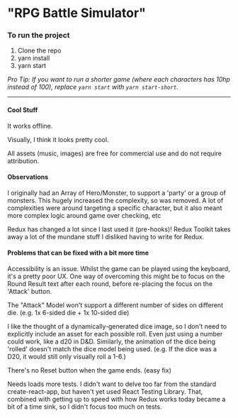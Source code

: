 # "RPG Battle Simulator"

### To run the project

1) Clone the repo
2) yarn install
3) yarn start

_Pro Tip: If you want to run a shorter game (where each characters has 10hp instead of 100), replace `yarn start` with `yarn start-short`._

_________________________________________________________________________________________________________

#### Cool Stuff

It works offline.

Visually, I think it looks pretty cool.

All assets (music, images) are free for commercial use and do not require attribution.


#### Observations

I originally had an Array of Hero/Monster, to support a 'party' or a group of
monsters. This hugely increased the complexity, so was removed. A lot of complexities were around
targeting a specific character, but it also meant more complex logic around game over checking, etc

Redux has changed a lot since I last used it (pre-hooks)! Redux Toolkit takes away
a lot of the mundane stuff I disliked having to write for Redux.


#### Problems that can be fixed with a bit more time

Accessibility is an issue. Whilst the game can be played using the keyboard, it's
a pretty poor UX. One way of overcoming this might be to focus on the Round Result text
after each round, before re-placing the focus on the 'Attack' button.

The "Attack" Model won't support a different number of sides on different die.
(e.g. 1x 6-sided die + 1x 10-sided die)

I like the thought of a dynamically-generated dice image, so I don't need to explicitly include an asset
for each possible roll. Even just using a number could work, like a d20 in D&D.
Similarly, the animation of the dice being 'rolled' doesn't match the dice model being used.
(e.g. If the dice was a D20, it would still only visually roll a 1-6.)

There's no Reset button when the game ends. (easy fix)

Needs loads more tests. I didn't want to delve too far from the standard create-react-app, but haven't yet used
React Testing Library. That, combined with getting up to speed with how Redux works today became a bit of a time sink,
so I didn't focus too much on tests.
